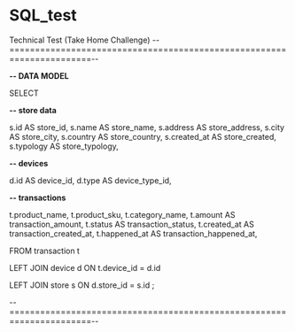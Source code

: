 # SQL_test
Technical Test (Take Home Challenge)
--======================================================================--

**-- DATA MODEL**

SELECT

**-- store data**

s.id AS store_id,
s.name AS store_name,
s.address AS store_address,
s.city AS store_city,
s.country AS store_country,
s.created_at AS store_created,
s.typology AS store_typology,

**-- devices**

d.id AS device_id,
d.type AS device_type_id,

**-- transactions**

t.product_name,
t.product_sku,
t.category_name,
t.amount AS transaction_amount,
t.status AS transaction_status,
t.created_at AS transaction_created_at,
t.happened_at AS transaction_happened_at,

FROM transaction t

LEFT JOIN device d ON t.device_id = d.id

LEFT JOIN store s ON d.store_id = s.id
;

--======================================================================--
